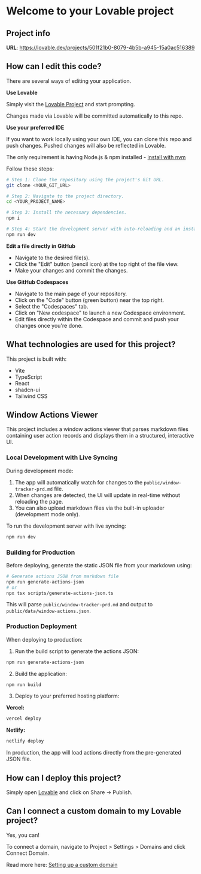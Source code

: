 
# Welcome to your Lovable project

## Project info

**URL**: https://lovable.dev/projects/501f21b0-8079-4b5b-a945-15a0ac516389

## How can I edit this code?

There are several ways of editing your application.

**Use Lovable**

Simply visit the [Lovable Project](https://lovable.dev/projects/501f21b0-8079-4b5b-a945-15a0ac516389) and start prompting.

Changes made via Lovable will be committed automatically to this repo.

**Use your preferred IDE**

If you want to work locally using your own IDE, you can clone this repo and push changes. Pushed changes will also be reflected in Lovable.

The only requirement is having Node.js & npm installed - [install with nvm](https://github.com/nvm-sh/nvm#installing-and-updating)

Follow these steps:

```sh
# Step 1: Clone the repository using the project's Git URL.
git clone <YOUR_GIT_URL>

# Step 2: Navigate to the project directory.
cd <YOUR_PROJECT_NAME>

# Step 3: Install the necessary dependencies.
npm i

# Step 4: Start the development server with auto-reloading and an instant preview.
npm run dev
```

**Edit a file directly in GitHub**

- Navigate to the desired file(s).
- Click the "Edit" button (pencil icon) at the top right of the file view.
- Make your changes and commit the changes.

**Use GitHub Codespaces**

- Navigate to the main page of your repository.
- Click on the "Code" button (green button) near the top right.
- Select the "Codespaces" tab.
- Click on "New codespace" to launch a new Codespace environment.
- Edit files directly within the Codespace and commit and push your changes once you're done.

## What technologies are used for this project?

This project is built with:

- Vite
- TypeScript
- React
- shadcn-ui
- Tailwind CSS

## Window Actions Viewer

This project includes a window actions viewer that parses markdown files containing user action records and displays them in a structured, interactive UI.

### Local Development with Live Syncing

During development mode:
1. The app will automatically watch for changes to the `public/window-tracker-prd.md` file.
2. When changes are detected, the UI will update in real-time without reloading the page.
3. You can also upload markdown files via the built-in uploader (development mode only).

To run the development server with live syncing:

```sh
npm run dev
```

### Building for Production

Before deploying, generate the static JSON file from your markdown using:

```sh
# Generate actions JSON from markdown file
npm run generate-actions-json
# or
npx tsx scripts/generate-actions-json.ts
```

This will parse `public/window-tracker-prd.md` and output to `public/data/window-actions.json`.

### Production Deployment

When deploying to production:

1. Run the build script to generate the actions JSON:
```sh
npm run generate-actions-json
```

2. Build the application:
```sh
npm run build
```

3. Deploy to your preferred hosting platform:

**Vercel:**
```sh
vercel deploy
```

**Netlify:**
```sh
netlify deploy
```

In production, the app will load actions directly from the pre-generated JSON file.

## How can I deploy this project?

Simply open [Lovable](https://lovable.dev/projects/501f21b0-8079-4b5b-a945-15a0ac516389) and click on Share -> Publish.

## Can I connect a custom domain to my Lovable project?

Yes, you can!

To connect a domain, navigate to Project > Settings > Domains and click Connect Domain.

Read more here: [Setting up a custom domain](https://docs.lovable.dev/tips-tricks/custom-domain#step-by-step-guide)

